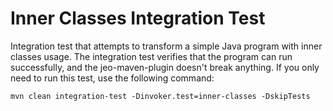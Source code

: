 # Inner Classes Integration Test

Integration test that attempts to transform a simple Java program with
inner classes usage.
The integration test verifies that the program can run successfully, and the
jeo-maven-plugin doesn't break anything.
If you only need to run this test, use the following command:

```shell
mvn clean integration-test -Dinvoker.test=inner-classes -DskipTests
```
